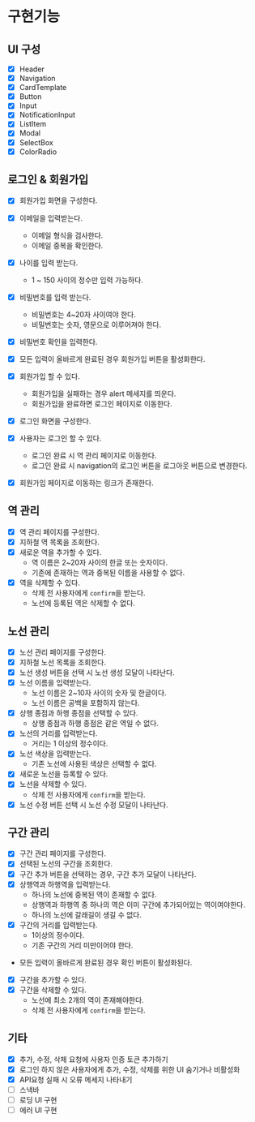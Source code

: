 # 구현기능

## UI 구성

- [x] Header
- [x] Navigation
- [x] CardTemplate
- [x] Button
- [x] Input
- [x] NotificationInput
- [x] ListItem
- [x] Modal
- [x] SelectBox
- [x] ColorRadio

## 로그인 & 회원가입

- [x] 회원가입 화면을 구성한다.
- [x] 이메일을 입력받는다.
  - 이메일 형식을 검사한다.
  - 이메일 중복을 확인한다.
- [x] 나이를 입력 받는다.
  - 1 ~ 150 사이의 정수만 입력 가능하다.
- [x] 비밀번호를 입력 받는다.
  - 비밀번호는 4~20자 사이여야 한다.
  - 비밀번호는 숫자, 영문으로 이루어져야 한다.
- [x] 비밀번호 확인을 입력한다.
- [x] 모든 입력이 올바르게 완료된 경우 회원가입 버튼을 활성화한다.
- [x] 회원가입 할 수 있다.

  - 회원가입을 실패하는 경우 alert 메세지를 띄운다.
  - 회원가입을 완료하면 로그인 페이지로 이동한다.

- [x] 로그인 화면을 구성한다.
- [x] 사용자는 로그인 할 수 있다.
  - 로그인 완료 시 역 관리 페이지로 이동한다.
  - 로그인 완료 시 navigation의 로그인 버튼을 로그아웃 버튼으로 변경한다.
- [x] 회원가입 페이지로 이동하는 링크가 존재한다.

## 역 관리

- [x] 역 관리 페이지를 구성한다.
- [x] 지하철 역 목록을 조회한다.
- [x] 새로운 역을 추가할 수 있다.
  - 역 이름은 2~20자 사이의 한글 또는 숫자이다.
  - 기존에 존재하는 역과 중복된 이름을 사용할 수 없다.
- [x] 역을 삭제할 수 있다.
  - 삭제 전 사용자에게 `confirm`을 받는다.
  - 노선에 등록된 역은 삭제할 수 없다.

## 노선 관리

- [x] 노선 관리 페이지를 구성한다.
- [x] 지하철 노선 목록을 조회한다.
- [x] 노선 생성 버튼을 선택 시 노선 생성 모달이 나타난다.
- [x] 노선 이름을 입력받는다.
  - 노선 이름은 2~10자 사이의 숫자 및 한글이다.
  - 노선 이름은 공백을 포함하지 않는다.
- [x] 상행 종점과 하행 종점을 선택할 수 있다.
  - 상행 종점과 하행 종점은 같은 역일 수 없다.
- [x] 노선의 거리를 입력받는다.
  - 거리는 1 이상의 정수이다.
- [x] 노선 색상을 입력받는다.
  - 기존 노선에 사용된 색상은 선택할 수 없다.
- [x] 새로운 노선을 등록할 수 있다.
- [x] 노선을 삭제할 수 있다.
  - 삭제 전 사용자에게 `confirm`을 받는다.
- [x] 노선 수정 버튼 선택 시 노선 수정 모달이 나타난다.

## 구간 관리

- [x] 구간 관리 페이지를 구성한다.
- [x] 선택된 노선의 구간을 조회한다.
- [x] 구간 추가 버튼을 선택하는 경우, 구간 추가 모달이 나타난다.
- [x] 상행역과 하행역을 입력받는다.
  - 하나의 노선에 중복된 역이 존재할 수 없다.
  - 상행역과 하행역 중 하나의 역은 이미 구간에 추가되어있는 역이여야한다.
  - 하나의 노선에 갈래길이 생길 수 없다.
- [x] 구간의 거리를 입력받는다.
  - 1이상의 정수이다.
  - 기존 구간의 거리 미만이어야 한다.
- 모든 입력이 올바르게 완료된 경우 확인 버튼이 활성화된다.
- [x] 구간을 추가할 수 있다.
- [x] 구간을 삭제할 수 있다.
  - 노선에 최소 2개의 역이 존재해야한다.
  - 삭제 전 사용자에게 `confirm`을 받는다.

## 기타

- [x] 추가, 수정, 삭제 요청에 사용자 인증 토큰 추가하기
- [x] 로그인 하지 않은 사용자에게 추가, 수정, 삭제를 위한 UI 숨기거나 비활성화
- [x] API요청 실패 시 오류 메세지 나타내기
- [ ] 스낵바
- [ ] 로딩 UI 구현
- [ ] 에러 UI 구현
